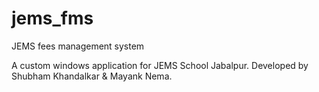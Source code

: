 # jems_fms
JEMS fees management system

A custom windows application for JEMS School Jabalpur.
Developed by Shubham Khandalkar & Mayank Nema.
